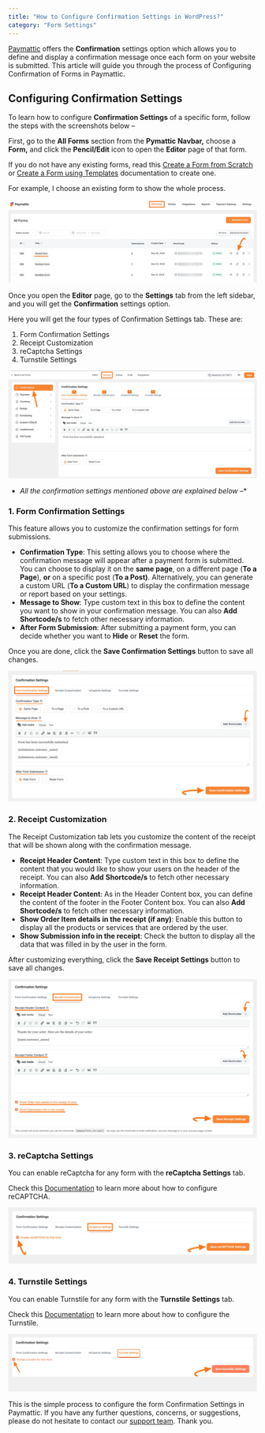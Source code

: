 ```yaml
---
title: "How to Configure Confirmation Settings in WordPress?"
category: "Form Settings"
---
```

[Paymattic](https://paymattic.com/) offers the **Confirmation** settings option which allows you to define and display a confirmation message once each form on your website is submitted. This article will guide you through the process of Configuring Confirmation of Forms in Paymattic.

## Configuring Confirmation Settings

To learn how to configure **Confirmation Settings** of a specific form, follow the steps with the screenshots below –

First, go to the **All Forms** section from the **Pymattic Navbar,** choose a **Form,** and click the **Pencil/Edit** icon to open the **Editor** page of that form.

If you do not have any existing forms, read this [Create a Form from Scratch](../form-editor/how-to-create-a-form-from-scratch-with-paymattic.md) or [Create a Form using Templates](../form-editor/simple-form-templates.md) documentation to create one.

For example, I choose an existing form to show the whole process.

![Open desired form](../public/images/form-settings/how-to-configure-confirmation-settings-in-wordpress-with-paymattic/1.-Open-desired-form-9-scaled.webp)

Once you open the **Editor** page, go to the **Settings** tab from the left sidebar, and you will get the **Confirmation** settings option.

Here you will get the four types of Confirmation Settings tab. These are:

1. Form Confirmation Settings
2. Receipt Customization
3. reCaptcha Settings
4. Turnstile Settings

![Confirmation settings under Form Settings](../public/images/form-settings/how-to-configure-confirmation-settings-in-wordpress-with-paymattic/2.-Confirmation-settings-under-Form-Settings-option-scaled.webp)
- *All the confirmation settings mentioned above are explained below –**

### 1. Form Confirmation Settings

This feature allows you to customize the confirmation settings for form submissions.
- **Confirmation Type**: This setting allows you to choose where the confirmation message will appear after a payment form is submitted. You can choose to display it on the **same page**, on a different page (**To a Page**), **or** on a specific post (**To a Post)**. Alternatively, you can generate a custom URL (**To a Custom URL**) to display the confirmation message or report based on your settings.
- **Message to Show**: Type custom text in this box to define the content you want to show in your confirmation message. You can also **Add** **Shortcode/s** to fetch other necessary information.
- **After Form Submission**: After submitting a payment form, you can decide whether you want to **Hide** or **Reset** the form.

Once you are done, click the **Save Confirmation Settings** button to save all changes.

![Form Confirmation Settings](../public/images/form-settings/how-to-configure-confirmation-settings-in-wordpress-with-paymattic/3.-Form-Confirmation-Settings.webp)

### 2. Receipt Customization

The Receipt Customization tab lets you customize the content of the receipt that will be shown along with the confirmation message.
- **Receipt Header Content**: Type custom text in this box to define the content that you would like to show your users on the header of the receipt. You can also **Add** **Shortcode/s** to fetch other necessary information.
- **Receipt Header Content**: As in the Header Content box, you can define the content of the footer in the Footer Content box. You can also **Add** **Shortcode/s** to fetch other necessary information.
- **Show Order Item details in the receipt (if any)**: Enable this button to display all the products or services that are ordered by the user.
- **Show Submission info in the receipt**: Check the button to display all the data that was filled in by the user in the form.

After customizing everything, click the **Save Receipt Settings** button to save all changes.

![Receipt Customization tab](../public/images/form-settings/how-to-configure-confirmation-settings-in-wordpress-with-paymattic/4.-Receipt-Customization-tab.webp)

### 3. reCaptcha Settings

You can enable reCaptcha for any form with the **reCaptcha** **Settings** tab.

Check this [Documentation](../global-settings/how-to-configure-recaptcha-in-wordpress-with-paymattic.md) to learn more about how to configure reCAPTCHA.

![reCaptcha settings](../public/images/form-settings/how-to-configure-confirmation-settings-in-wordpress-with-paymattic/5.-Recaptcha-settings.webp)

### 4. Turnstile Settings

You can enable Turnstile for any form with the **Turnstile** **Settings** tab.

Check this [Documentation](../global-settings/how-to-configure-cloudflare-turnstile-with-paymattic.md) to learn more about how to configure the Turnstile.

![Turnstile settings tab](../public/images/form-settings/how-to-configure-confirmation-settings-in-wordpress-with-paymattic/6.-Turnstile-settings-tab.webp)

This is the simple process to configure the form Confirmation Settings in Paymattic. 
If you have any further questions, concerns, or suggestions, please do not hesitate to contact our [support team](https://wpmanageninja.com/support-tickets/). Thank you.